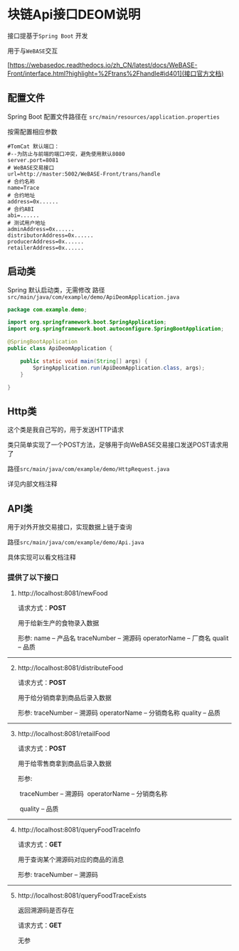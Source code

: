 # 块链Api接口DEOM说明

接口提基于`Spring Boot` 开发

用于与`WeBASE`交互

[https://webasedoc.readthedocs.io/zh_CN/latest/docs/WeBASE-Front/interface.html?highlight=%2Ftrans%2Fhandle#id401](接口官方文档)

## 配置文件

Spring Boot 配置文件路径在 `src/main/resources/application.properties`

按需配置相应参数

```properties
#TomCat 默认端口：
#--为防止与前端的端口冲突，避免使用默认8080
server.port=8081
# WeBASE交易接口
url=http://master:5002/WeBASE-Front/trans/handle
# 合约名称
name=Trace
# 合约地址
address=0x......
# 合约ABI
abi=......
# 测试用户地址
adminAddress=0x......
distributorAddress=0x......
producerAddress=0x......
retailerAddress=0x......
```

## 启动类

Spring 默认启动类，无需修改 路径`src/main/java/com/example/demo/ApiDeomApplication.java`

```java
package com.example.demo;

import org.springframework.boot.SpringApplication;
import org.springframework.boot.autoconfigure.SpringBootApplication;

@SpringBootApplication
public class ApiDeomApplication {

	public static void main(String[] args) {
		SpringApplication.run(ApiDeomApplication.class, args);
	}

}
```

## Http类

这个类是我自己写的，用于发送HTTP请求

类只简单实现了一个POST方法，足够用于向WeBASE交易接口发送POST请求用了

路径`src/main/java/com/example/demo/HttpRequest.java`

详见内部文档注释

## API类

用于对外开放交易接口，实现数据上链于查询

路径`src/main/java/com/example/demo/Api.java`

具体实现可以看文档注释



### 提供了以下接口

1. http://localhost:8081/newFood

   请求方式：**POST**

   用于给新生产的食物录入数据

   形参:
   	name – 产品名
   	traceNumber – 溯源码
   	operatorName – 厂商名
   	qualit – 品质

<hr />

2. http://localhost:8081/distributeFood

    请求方式：**POST**

    用于给分销商拿到商品后录入数据

    形参:
	traceNumber – 溯源码
	operatorName – 分销商名称
	quality – 品质

<hr />

3. http://localhost:8081/retailFood

   请求方式：**POST**

   用于给零售商拿到商品后录入数据

   形参:

   ​	traceNumber – 溯源码
   ​	operatorName – 分销商名称

   ​	quality – 品质

<hr />

4. http://localhost:8081/queryFoodTraceInfo

   请求方式：**GET**

   用于查询某个溯源码对应的商品的消息

   形参:
       traceNumber – 溯源码

<hr />

5. http://localhost:8081/queryFoodTraceExists

   返回溯源码是否存在

   请求方式：**GET**

   无参
